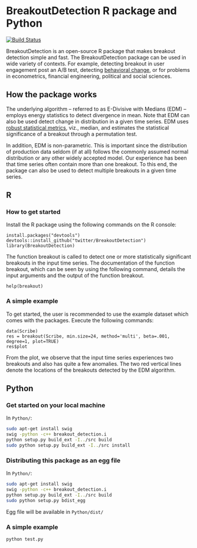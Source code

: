 # BreakoutDetection R package and Python

[![Build Status](https://travis-ci.org/twitter/BreakoutDetection.png)](https://travis-ci.org/twitter/BreakoutDetection)

BreakoutDetection is an open-source R package that makes breakout detection simple and fast. The BreakoutDetection package can be used in wide variety of contexts. For example, detecting breakout in user engagement post an A/B test, detecting [behavioral change](http://wiki.cbr.washington.edu/qerm/index.php/Behavioral_Change_Point_Analysis), or for problems in econometrics, financial engineering, political and social sciences.

## How the package works
The underlying algorithm – referred to as E-Divisive with Medians (EDM) – employs energy statistics to detect divergence in mean. Note that EDM can also be used detect change in distribution in a given time series. EDM uses [robust statistical metrics](http://www.wiley.com/WileyCDA/WileyTitle/productCd-0470129905.html), viz., median, and estimates the statistical significance of a breakout through a permutation test.

In addition, EDM is non-parametric. This is important since the distribution of production data seldom (if at all) follows the commonly assumed normal distribution or any other widely accepted model. Our experience has been that time series often contain more than one breakout. To this end, the package can also be used to detect multiple breakouts in a given time series.

## R
### How to get started
Install the R package using the following commands on the R console:

```
install.packages("devtools")
devtools::install_github("twitter/BreakoutDetection")
library(BreakoutDetection)
```

The function breakout is called to detect one or more statistically significant breakouts in the input time series. The documentation of the function breakout, which can be seen by using the following command, details the input arguments and the output of the function breakout.

```
help(breakout)
```

### A simple example
To get started, the user is recommended to use the example dataset which comes with the packages. Execute the following commands:

```
data(Scribe)
res = breakout(Scribe, min.size=24, method='multi', beta=.001, degree=1, plot=TRUE)
res$plot
```

From the plot, we observe that the input time series experiences two breakouts and also has quite a few anomalies. The two red vertical lines denote the locations of the breakouts detected by the EDM algorithm.

## Python
### Get started on your local machine

In `Python/`:
```bash
sudo apt-get install swig
swig -python -c++ breakout_detection.i
python setup.py build_ext -I../src build
sudo python setup.py build_ext -I../src install
```

### Distributing this package as an egg file

In `Python/`:
```bash
sudo apt-get install swig
swig -python -c++ breakout_detection.i
python setup.py build_ext -I../src build
sudo python setup.py bdist_egg
```

Egg file will be available in `Python/dist/`

### A simple example

```
python test.py
```
